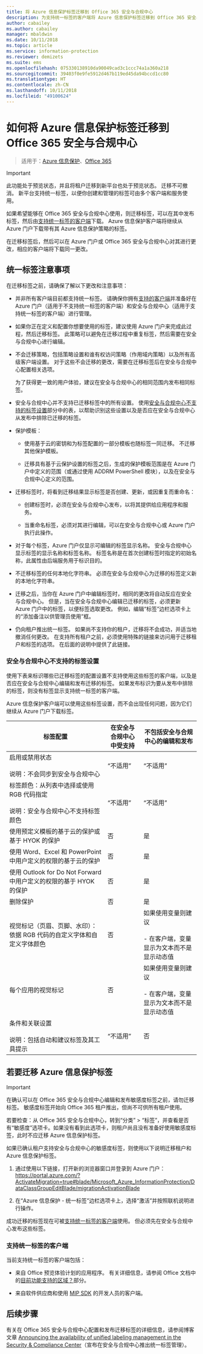 ```yaml
---
title: 将 Azure 信息保护标签迁移到 Office 365 安全与合规中心
description: 为支持统一标签的客户端将 Azure 信息保护标签迁移到 Office 365 安全与合规中心。
author: cabailey
ms.author: cabailey
manager: mbaldwin
ms.date: 10/11/2018
ms.topic: article
ms.service: information-protection
ms.reviewer: demizets
ms.suite: ems
ms.openlocfilehash: 075330138910da90049cad3c1ccc74a1a360a218
ms.sourcegitcommit: 39403f0e9fe5912d467b119ed45da94bccd1cc80
ms.translationtype: HT
ms.contentlocale: zh-CN
ms.lasthandoff: 10/11/2018
ms.locfileid: "49100624"
---
```

# <a name="how-to-migrate-azure-information-protection-labels-to-the-office-365-security--compliance-center"></a>如何将 Azure 信息保护标签迁移到 Office 365 安全与合规中心

>适用于：[Azure 信息保护](https://azure.microsoft.com/pricing/details/information-protection)、[Office 365](http://download.microsoft.com/download/E/C/F/ECF42E71-4EC0-48FF-AA00-577AC14D5B5C/Azure_Information_Protection_licensing_datasheet_EN-US.pdf)

> [!IMPORTANT]
> 此功能处于预览状态，并且将租户迁移到新平台也处于预览状态。 迁移不可撤消。 新平台支持统一标签，以便你创建和管理的标签可由多个客户端和服务使用。

如果希望能够在 Office 365 安全与合规中心使用，则迁移标签，可以在其中发布标签，然后由[支持统一标签的客户端](#clients-that-support-unified-labeling)下载。 Azure 信息保护客户端将继续从 Azure 门户下载带有其 Azure 信息保护策略的标签。 

在迁移标签后，然后可以在 Azure 门户或 Office 365 安全与合规中心对其进行更改，相应的客户端将下载同一更改。

## <a name="considerations-for-unified-labels"></a>统一标签注意事项

在迁移标签之前，请确保了解以下更改和注意事项：

- 并非所有客户端目前都支持统一标签。 请确保你拥有[支持的客户端](#clients-that-support-unified-labeling)并准备好在 Azure 门户（适用于不支持统一标签的客户端）和安全与合规中心（适用于支持统一标签的客户端）进行管理。

- 如果你正在定义和配置你想要使用的标签，建议使用 Azure 门户来完成此过程，然后迁移标签。 此策略可以避免在迁移过程中重复标签，然后需要在安全与合规中心进行编辑。

- 不会迁移策略，包括策略设置和谁有权访问策略（作用域内策略）以及所有高级客户端设置。 对于这些不会迁移的更改，需要在迁移标签后在安全与合规中心配置相关选项。
    
    为了获得更一致的用户体验，建议在安全与合规中心的相同范围内发布相同标签。

- 安全与合规中心并不支持已迁移标签中的所有设置。 使用[安全与合规中心不支持的标签设置](#label-settings-that-are-not-supported-in-the-security--compliance-center)部分中的表，以帮助识别这些设置以及是否应在安全与合规中心从发布中排除已迁移的标签。

- 保护模板：
    
    - 使用基于云的密钥和为标签配置的一部分模板也随标签一同迁移。 不迁移其他保护模板。 
    
    - 迁移具有基于云保护设置的标签之后，生成的保护模板范围是在 Azure 门户中定义的范围（或通过使用 ADDRM PowerShell 模块），以及在安全与合规中心定义的范围。 

- 迁移标签时，将看到迁移结果显示标签是否创建、更新，或因重复而重命名：

    - 创建标签时，必须在安全与合规中心发布，以将其提供给应用程序和服务。
    
    - 当重命名标签，必须对其进行编辑，可以在安全与合规中心或 Azure 门户执行此操作。 

- 对于每个标签，Azure 门户仅显示可编辑的标签显示名称。 安全与合规中心显示标签的显示名称和标签名称。 标签名称是在首次创建标签时指定的初始名称，此属性由后端服务用于标识目的。

- 不迁移标签的任何本地化字符串。 必须在安全与合规中心为迁移的标签定义新的本地化字符串。

- 迁移之后，当你在 Azure 门户中编辑标签时，相同的更改将自动反应在安全与合规中心。 但是，当在安全与合规中心编辑已迁移的标签，必须更新 Azure 门户中的标签，以便标签选取更改。 例如，编辑“标签”边栏选项卡上的“添加备注以供管理员使用”框。 

- 仍向租户推出统一标签。 如果尚不支持你的租户，迁移将不会成功，并适当地撤消任何更改。 在支持所有租户之前，必须使用特殊的链接来访问用于迁移租户和标签的选项。 在后面的说明中提供了此链接。

### <a name="label-settings-that-are-not-supported-in-the-security--compliance-center"></a>安全与合规中心不支持的标签设置

使用下表来标识哪些已迁移标签的配置设置不支持使用这些标签的客户端，以及是否应在安全与合规中心编辑和发布迁移的标签。 如果发布标识为要从发布中排除的标签，则没有标签显示支持统一标签的客户端。

Azure 信息保护客户端可以使用这些标签设置，而不会出现任何问题，因为它们继续从 Azure 门户下载标签。

|标签配置|在安全与合规中心中受支持|不包括安全与合规中心的编辑和发布|
|-------------------|---------------------------------------------|-------------------------|
|启用或禁用状态<br /><br />说明：不会同步到安全与合规中心 |“不适用”|“不适用”|
|标签颜色：从列表中选择或使用 RGB 代码指定<br /><br />说明：安全与合规中心不支持标签颜色 |“不适用”|“不适用”|
|使用预定义模板的基于云的保护或基于 HYOK 的保护 |否|是|
|使用 Word、Excel 和 PowerPoint 中用户定义的权限的基于云的保护 |否|是|
|使用 Outlook for Do Not Forward 中用户定义的权限的基于 HYOK 的保护 |否|是|
|删除保护 |否|是|
|视觉标记（页眉、页脚、水印）：依据 RGB 代码的自定义字体和自定义字体颜色|否|如果使用变量则建议<br /><br />- 在客户端，变量显示为文本而不是显示动态值|
|每个应用的视觉标记|否|如果使用变量则建议<br /><br />- 在客户端，变量显示为文本而不是显示动态值|
|条件和关联设置 <br /><br />说明：包括自动和建议标签及其工具提示|“不适用”|否|


## <a name="to-migrate-azure-information-protection-labels"></a>若要迁移 Azure 信息保护标签

> [!IMPORTANT]
> 在确认可以在 Office 365 安全与合规中心编辑和发布敏感度标签之前，请勿迁移标签。 敏感度标签开始向 Office 365 租户推出，但尚不可供所有租户使用。
> 
> 若要检查：从 Office 365 安全与合规中心，转到“分类” > “标签”，并查看是否有“敏感度”选项卡。如果没有看到此选项卡，则租户尚且没有准备好使用敏感度标签，此时不应迁移 Azure 信息保护标签。

如果已确认租户支持安全与合规中心的敏感度标签，则使用以下说明迁移租户和 Azure 信息保护标签。

1. 通过使用以下链接，打开新的浏览器窗口并登录到 Azure 门户： https://portal.azure.com/?ActivateMigration=true#blade/Microsoft_Azure_InformationProtection/DataClassGroupEditBlade/migrationActivationBlade 

2. 在“Azure 信息保护 - 统一标签”边栏选项卡上，选择“激活”并按照联机说明进行操作。

成功迁移的标签现在可被[支持统一标签的客户端](#clients-that-support-unified-labeling)使用。 但必须先在安全与合规中心发布这些标签。


### <a name="clients-that-support-unified-labeling"></a>支持统一标签的客户端

当前支持统一标签的客户端包括：

- 来自 Office 预览体验计划的应用程序。 有关详细信息，请参阅 Office 文档中的[目前功能支持的区域？](https://support.office.com/article/2f96e7cd-d5a4-403b-8bd7-4cc636bae0f9?ad=US#bkmk_whereavailable)部分。
    
- 来自软件供应商和使用 [MIP SDK](https://docs.microsoft.com/azure/information-protection/develop/mip/mip-sdk-reference) 的开发人员的客户端。


## <a name="next-steps"></a>后续步骤

有关在 Office 365 安全与合规中心配置和发布迁移标签的详细信息，请参阅博客文章 [Announcing the availability of unified labeling management in the Security & Compliance Center](https://techcommunity.microsoft.com/t5/Security-Privacy-and-Compliance/Announcing-the-availability-of-unified-labeling-management-in/ba-p/262492)（宣布在安全与合规中心推出统一标签管理）。
